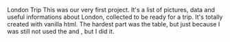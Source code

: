 London Trip
This was our very first project.
It's a list of pictures, data and useful informations about London, collected to be ready for a trip.
It's totally created with vanilla html. The hardest part was the table, but just because I was still not used the <tr> and <td>, but I did it. 